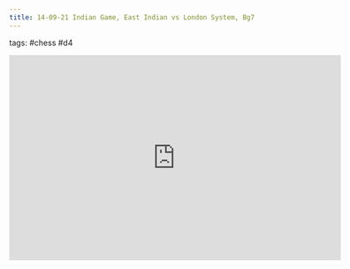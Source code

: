 ```yaml
---
title: 14-09-21 Indian Game, East Indian vs London System, Bg7
---
```



tags: #chess #d4 

<iframe width=600 height=371 src="https://lichess.org/study/embed/zDHp2LGS/WHy7MZ65" frameborder=0></iframe>